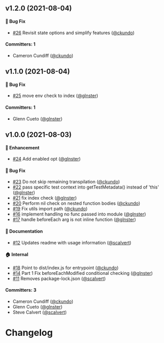 ## v1.2.0 (2021-08-04)

#### :bug: Bug Fix
* [#26](https://github.com/babel-plugin-ember-test-metadata/babel-plugin-ember-test-metadata/pull/26) Revisit state options and simplify features ([@ckundo](https://github.com/ckundo))

#### Committers: 1
- Cameron Cundiff ([@ckundo](https://github.com/ckundo))


## v1.1.0 (2021-08-04)

#### :bug: Bug Fix
* [#25](https://github.com/babel-plugin-ember-test-metadata/babel-plugin-ember-test-metadata/pull/25) move env check to index ([@glnster](https://github.com/glnster))

#### Committers: 1
- Glenn Cueto ([@glnster](https://github.com/glnster))


## v1.0.0 (2021-08-03)

#### :rocket: Enhancement
* [#24](https://github.com/babel-plugin-ember-test-metadata/babel-plugin-ember-test-metadata/pull/24) Add enabled opt ([@glnster](https://github.com/glnster))
#### :bug: Bug Fix
* [#23](https://github.com/babel-plugin-ember-test-metadata/babel-plugin-ember-test-metadata/pull/23) Do not skip remaining transpilation ([@ckundo](https://github.com/ckundo))
* [#22](https://github.com/babel-plugin-ember-test-metadata/babel-plugin-ember-test-metadata/pull/22) pass specific test context into getTestMetadata() instead of 'this' ([@glnster](https://github.com/glnster))
* [#21](https://github.com/babel-plugin-ember-test-metadata/babel-plugin-ember-test-metadata/pull/21) fix index check ([@glnster](https://github.com/glnster))
* [#20](https://github.com/babel-plugin-ember-test-metadata/babel-plugin-ember-test-metadata/pull/20) Perform nil check on nested function bodies ([@ckundo](https://github.com/ckundo))
* [#19](https://github.com/babel-plugin-ember-test-metadata/babel-plugin-ember-test-metadata/pull/19) Fix utils import path ([@ckundo](https://github.com/ckundo))
* [#16](https://github.com/babel-plugin-ember-test-metadata/babel-plugin-ember-test-metadata/pull/16) implement handling no func passed into module ([@glnster](https://github.com/glnster))
* [#17](https://github.com/babel-plugin-ember-test-metadata/babel-plugin-ember-test-metadata/pull/17) handle beforeEach arg is not inline function ([@glnster](https://github.com/glnster))
#### :memo: Documentation
* [#12](https://github.com/babel-plugin-ember-test-metadata/babel-plugin-ember-test-metadata/pull/12) Updates readme with usage information ([@scalvert](https://github.com/scalvert))
#### :house: Internal
* [#18](https://github.com/babel-plugin-ember-test-metadata/babel-plugin-ember-test-metadata/pull/18) Point to dist/index.js for entrypoint ([@ckundo](https://github.com/ckundo))
* [#14](https://github.com/babel-plugin-ember-test-metadata/babel-plugin-ember-test-metadata/pull/14) Part 1 Fix beforeEachModified conditional checking ([@glnster](https://github.com/glnster))
* [#11](https://github.com/babel-plugin-ember-test-metadata/babel-plugin-ember-test-metadata/pull/11) Removes package-lock.json ([@scalvert](https://github.com/scalvert))
#### Committers: 3
- Cameron Cundiff ([@ckundo](https://github.com/ckundo))
- Glenn Cueto ([@glnster](https://github.com/glnster))
- Steve Calvert ([@scalvert](https://github.com/scalvert))

# Changelog
